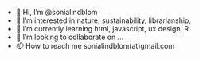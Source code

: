 - 👋 Hi, I’m @sonialindblom
- 👀 I’m interested in nature, sustainability, librarianship, 
- 🌱 I’m currently learning html, javascript, ux design, R
- 💞️ I’m looking to collaborate on ...
- 📫 How to reach me sonialindblom(at)gmail.com

<!---
sonialindblom/sonialindblom is a ✨ special ✨ repository because its `README.md` (this file) appears on your GitHub profile.
You can click the Preview link to take a look at your changes.
--->

